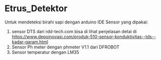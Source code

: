 # Etrus_Detektor
Untuk mendeteksi birahi sapi dengan arduino IDE
Sensor yang dipakai:
1. sensor DTS dari rdd-tech.com bisa di lihat penjelasan detai di https://www.depoinovasi.com/produk-510-sensor-konduktivitas--tds--kadar-garam.html
2. Sensor Ph meter dengan phmeter V1.1 dari DFROBOT
3. Sensor temperatur dengan LM35
